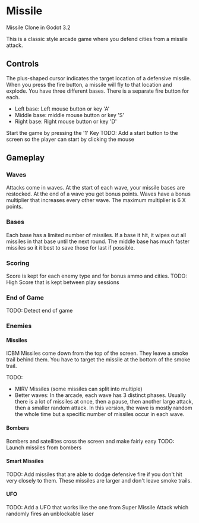 # Missile
Missile Clone in Godot 3.2

This is a classic style arcade game where you defend cities from a missile attack.

## Controls
The plus-shaped cursor indicates the target location of a defensive missile. When you press the fire button, a missile will fly to that location and explode.
You have three different bases. There is a separate fire button for each.

- Left base: Left mouse button or key 'A'
- Middle base: middle mouse button or key 'S'
- Right base: Right mouse button or key 'D'

Start the game by pressing the '1' Key
TODO: Add a start button to the screen so the player can start by clicking the mouse

## Gameplay
### Waves
Attacks come in waves. At the start of each wave, your missile bases are restocked. 
At the end of a wave you get bonus points.
Waves have a bonus multiplier that increases every other wave. The maximum multiplier is 6 X points.

### Bases
Each base has a limited number of missiles. If a base it hit, it wipes out all missiles in that base until the next round.
The middle base has much faster missiles so it it best to save those for last if possible.

### Scoring
Score is kept for each enemy type and for bonus ammo and cities.
TODO: High Score that is kept between play sessions

### End of Game
TODO: Detect end of game

### Enemies
#### Missiles
ICBM Missiles come down from the top of the screen. They leave a smoke trail behind them. You have to target the missile at the bottom of the smoke trail.

TODO: 
- MIRV Missiles (some missiles can split into multiple)
- Better waves: In the arcade, each wave has 3 distinct phases. Usually there is a lot of missiles at once, then a pause, then another large attack, then a smaller random attack.
In this version, the wave is mostly random the whole time but a specific number of missiles occur in each wave.

#### Bombers
Bombers and satellites cross the screen and make fairly easy 
TODO: Launch missiles from bombers

#### Smart Missiles
TODO: Add missiles that are able to dodge defensive fire if you don't hit very closely to them. These missiles are larger and don't leave smoke trails.

#### UFO
TODO: Add a UFO that works like the one from Super Missile Attack which randomly fires an unblockable laser
